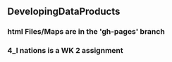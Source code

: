 ##  DevelopingDataProducts

### html Files/Maps are in the 'gh-pages' branch

### 4_I nations is a WK 2 assignment
